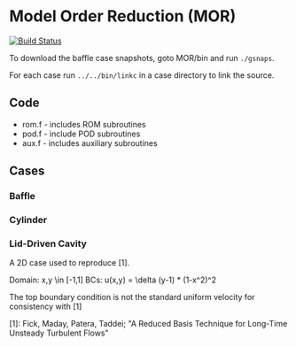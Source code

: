# Model Order Reduction (MOR)

[![Build Status](https://travis-ci.com/kent0/MOR.svg?token=nDCiae81x8NojggcMEcA&branch=master)](https://travis-ci.com/kent0/MOR)

To download the baffle case snapshots, goto MOR/bin and run `./gsnaps`.

For each case run `../../bin/linkc` in a case directory to link the source.

## Code

* rom.f - includes ROM subroutines
* pod.f - include POD subroutines
* aux.f - includes auxiliary subroutines

## Cases

### Baffle
### Cylinder

### Lid-Driven Cavity

A 2D case used to reproduce [1].

Domain: x,y \in [-1,1]
BCs: u(x,y) = \delta (y-1) * (1-x^2)^2

The top boundary condition is not the standard uniform velocity for consistency with [1]

[1]: Fick, Maday, Patera, Taddei; "A Reduced Basis Technique for Long-Time Unsteady Turbulent Flows"

